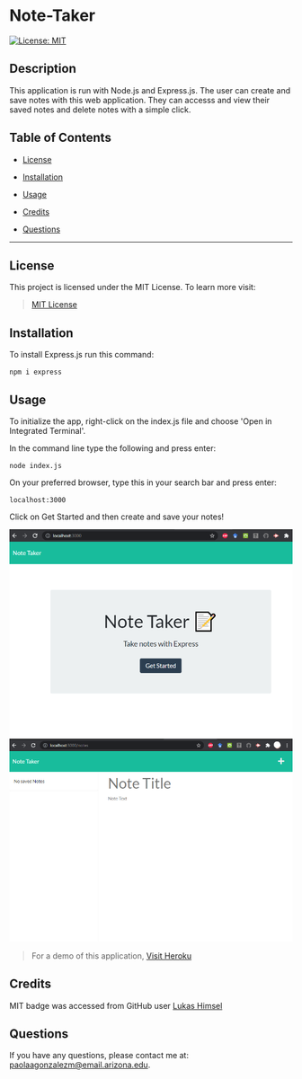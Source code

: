 # Note-Taker
[![License: MIT](https://img.shields.io/badge/License-MIT-yellow.svg)](https://opensource.org/licenses/MIT)


## Description
This application is run with Node.js and Express.js. The user can create and save notes with this web application. They can accesss and view their saved notes and delete notes with a simple click. 

## Table of Contents

* [License](#license)

* [Installation](#installation)

* [Usage](#usage)

* [Credits](#credits)

* [Questions](#questions)

---

## License

This project is licensed under the MIT License. To learn more visit:   
> [MIT License](https://github.com/git/git-scm.com/blob/main/MIT-LICENSE.txt)

## Installation

To install Express.js run this command:

```
npm i express
```

## Usage

To initialize the app, right-click on the index.js file and choose 'Open in Integrated Terminal'.

In the command line type the following and press enter:

```
node index.js
```

On your preferred browser, type this in your search bar and press enter:

```
localhost:3000
```

Click on Get Started and then create and save your notes!

![Screenshots of Note Taker App](./public/assets/images/getStarted.png)
![Screenshots of Note Taker App](./public/assets/images/noteTaker.png)

> For a demo of this application, [Visit Heroku](https://note-taker-pg.herokuapp.com/)

## Credits

MIT badge was accessed from GitHub user [Lukas Himsel](https://gist.github.com/lukas-h/2a5d00690736b4c3a7ba)

## Questions

If you have any questions, please contact me at: paolaagonzalezm@email.arizona.edu.